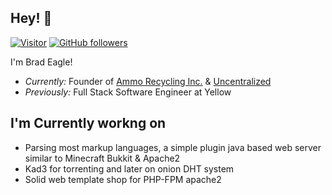 <h2>Hey! 👋</h2>

[![Visitor](https://visitor-badge.laobi.icu/badge?page_id=DrBrad.DrBrad)](https://github.com/DrBrad) [![GitHub followers](https://img.shields.io/github/followers/DrBrad.svg?style=social&label=Follow)](https://github.com/DrBrad?tab=followers)


I'm Brad Eagle! 
- <i>Currently:</i> Founder of [Ammo Recycling Inc.](https://ammorecycling.com) & [Uncentralized](https://uncentralized.com)
- <i>Previously:</i> Full Stack Software Engineer at Yellow

<h2>I'm Currently workng on</h2>

- Parsing most markup languages, a simple plugin java based web server similar to Minecraft Bukkit & Apache2
- Kad3 for torrenting and later on onion DHT system
- Solid web template shop for PHP-FPM apache2
